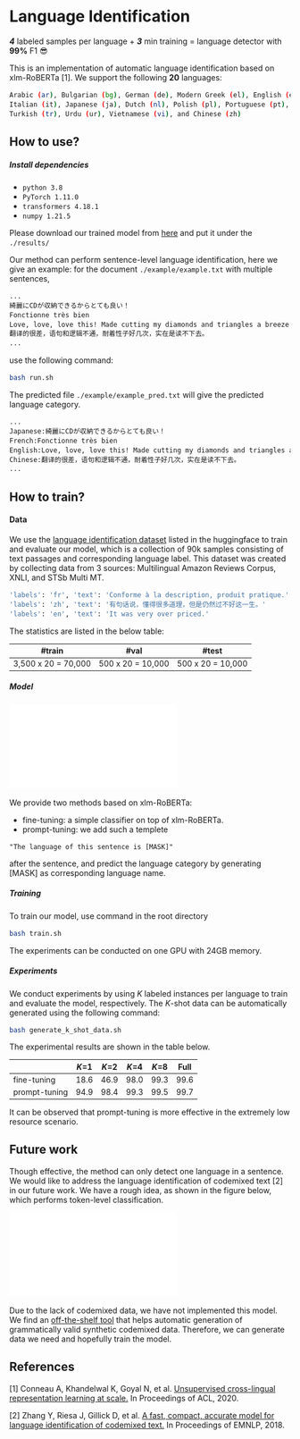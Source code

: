 # Language Identification

***4*** labeled samples per language + ***3*** min training = language detector with **99%** F1 😎 


This is an implementation of automatic language identification based on xlm-RoBERTa [1]. We support the following **20** languages:
```bash
Arabic (ar), Bulgarian (bg), German (de), Modern Greek (el), English (en), Spanish (es), French (fr), Hindi (hi), 
Italian (it), Japanese (ja), Dutch (nl), Polish (pl), Portuguese (pt), Russian (ru), Swahili (sw), Thai (th), 
Turkish (tr), Urdu (ur), Vietnamese (vi), and Chinese (zh)
```

## How to use?
##### Install dependencies

- ``python 3.8``
- ``PyTorch 1.11.0``
- ``transformers 4.18.1``
- ``numpy 1.21.5``

Please download our trained model from [here]() and put it under the ``./results/``

Our method can perform sentence-level language identification, here we give an example:
for the document ``./example/example.txt`` with multiple sentences,
```bash
...
綺麗にCDが収納できるからとても良い！
Fonctionne très bien
Love, love, love this! Made cutting my diamonds and triangles a breeze and corners were sharp and precise!
翻译的很差，语句和逻辑不通，耐着性子好几次，实在是读不下去。
...
```
use the following command:
```bash
bash run.sh
```
The predicted file ``./example/example_pred.txt`` will give the predicted language category.
```bash
...
Japanese:綺麗にCDが収納できるからとても良い！
French:Fonctionne très bien
English:Love, love, love this! Made cutting my diamonds and triangles a breeze and corners were sharp and precise!
Chinese:翻译的很差，语句和逻辑不通，耐着性子好几次，实在是读不下去。
...
```
## How to train?
#### Data
We use the [language identification dataset](https://huggingface.co/datasets/papluca/language-identification#additional-information) listed in the huggingface to train and evaluate our model, which is a collection of 90k samples consisting of text passages and corresponding language label. This dataset was created by collecting data from 3 sources: Multilingual Amazon Reviews Corpus, XNLI, and STSb Multi MT.
```bash
'labels': 'fr', 'text': 'Conforme à la description, produit pratique.'
'labels': 'zh', 'text': '有句话说，懂得很多道理，但是仍然过不好这一生。'
'labels': 'en', 'text': 'It was very over priced.'
```

The statistics are listed in the below table:

 | #train | #val | #test |
| -----------  | ------------- | ------------ | 
 | 3,500 x 20 = 70,000 | 500 x 20 = 10,000 | 500 x 20 = 10,000 | 

##### Model

![model](figure/model.pdf)

We provide two methods based on xlm-RoBERTa:
* fine-tuning: a simple classifier on top of xlm-RoBERTa.
* prompt-tuning: 
we add such a templete 
```angular2html
"The language of this sentence is [MASK]"
```  
after the sentence, and predict the language category by generating [MASK] as corresponding language name. 


##### Training
To train our model, use command in the root directory

```bash
bash train.sh
```
The experiments can be conducted on one GPU with 24GB memory.

##### Experiments
We conduct experiments by using *K* labeled instances per language to train and evaluate the model, respectively. The *K*-shot data can be automatically generated using the following command:
```bash
bash generate_k_shot_data.sh
```
The experimental results are shown in the table below.

 |  | *K*=1 | *K*=2 |*K*=4|*K*=8|Full|
| -----------  | ------------- | ------------ | ------------ | ------------ | ------------ | 
 | fine-tuning | 18.6  | 46.9 | 98.0 | 99.3 | 99.6 | 
 | prompt-tuning | 94.9 | 98.4  | 99.3 | 99.5 | 99.7| 

It can be observed that prompt-tuning is more effective in the extremely low resource scenario.

## Future work

Though effective, the method can only detect one language in a sentence. We would like to address the language identification of
codemixed text [2] in our future work. We have a rough idea, as shown in the figure below, which performs token-level classification.

![model](figure/model_codemix.pdf)

Due to the lack of codemixed data, we have not implemented this model.
We find an [off-the-shelf tool](https://github.com/microsoft/CodeMixed-Text-Generator) that helps automatic generation of grammatically valid synthetic codemixed data. Therefore, we can generate data we need and hopefully train the model.

## References
[1] Conneau A, Khandelwal K, Goyal N, et al. [Unsupervised cross-lingual representation learning at scale.](https://aclanthology.org/2020.acl-main.747/)  In Proceedings of ACL, 2020.

[2] Zhang Y, Riesa J, Gillick D, et al. [A fast, compact, accurate model for language identification of codemixed text.](https://aclanthology.org/D18-1030/) In Proceedings of EMNLP, 2018.